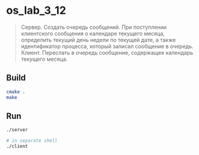 # os_lab_3_12

> Сервер. Создать очередь сообщений. При поступлении клиентского сообщения о календаре
> текущего месяца, определить текущий день недели по текущей дате, а также идентификатор
> процесса, который записал сообщение в очередь.
> Клиент. Переслать в очередь сообщение, содержащее календарь текущего месяца.

## Build

```sh
cmake .
make
```

## Run

```sh
./server

# in separate shell
./client
```

